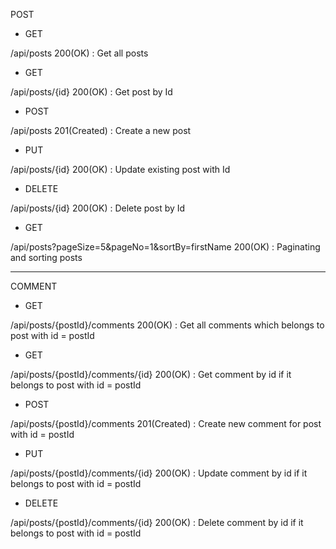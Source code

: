 POST

* GET

/api/posts 200(OK)
: Get all posts

* GET

/api/posts/{id} 200(OK)
: Get post by Id

* POST

/api/posts 201(Created)
: Create a new post

* PUT

/api/posts/{id} 200(OK)
: Update existing post with Id

* DELETE

/api/posts/{id} 200(OK)
: Delete post by Id

* GET

/api/posts?pageSize=5&pageNo=1&sortBy=firstName 200(OK)
: Paginating and sorting posts

---

COMMENT

* GET

/api/posts/{postId}/comments 200(OK)
: Get all comments which belongs to post with id = postId

* GET

/api/posts/{postId}/comments/{id} 200(OK)
: Get comment by id if it belongs to post with id = postId

* POST

/api/posts/{postId}/comments 201(Created)
: Create new comment for post with id = postId

* PUT

/api/posts/{postId}/comments/{id} 200(OK)
: Update comment by id if it belongs to post with id = postId

* DELETE

/api/posts/{postId}/comments/{id} 200(OK)
: Delete comment by id if it belongs to post with id = postId



